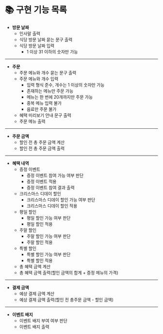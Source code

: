 # 📚 구현 기능 목록

- **방문 날짜**
    - 인사말 출력
    - 식당 방문 날짜 묻는 문구 출력
    - 식당 방문 날짜 입력
        - 1 이상 31 이하의 숫자만 가능

<hr/>

- **주문**
    - 주문 메뉴와 개수 묻는 문구 출력
    - 주문 메뉴와 개수 입력
        - 입력 형식 준수, 개수는 1 이상의 숫자만 가능
        - 존재하는 메뉴만 주문 가능
        - 메뉴는 한 번에 20개까지만 주문 가능
        - 중복 메뉴 입력 불가
        - 음료만 주문 불가
    - 혜택 미리보기 안내 문구 출력
    - 주문 메뉴 출력

<hr/>

- **주문 금액**
    - 할인 전 총 주문 금액 계산
    - 할인 전 총 주문 금액 출력

<hr/>

- **혜택 내역**
    - 증정 이벤트
        - 증정 이벤트 참여 가능 여부 판단
        - 증정 이벤트 적용
        - 증정 이벤트 참여 결과 출력
    - 크리스마스 디데이 할인
        - 크리스마스 디데이 할인 가능 여부 판단
        - 크리스마스 디데이 할인 적용
    - 평일 할인
        - 평일 할인 가능 여부 판단
        - 평일 할인 적용
    - 주말 할인
        - 주말 할인 가능 여부 판단
        - 주말 할인 적용
    - 특별 할인
        - 특별 할인 가능 여부 판단
        - 특별 할인 적용
    - 총 혜택 금액 계산
    - 총 혜택 금액 출력(할인 금액의 합계 + 증정 메뉴의 가격)

<hr/>

- **결제 금액**
    - 예상 결제 금액 계산
    - 예상 결제 금액 출력(할인 전 총주문 금액 - 할인 금액)

<hr/>

- **이벤트 배지**
    - 이벤트 배지 부여 여부 판단
    - 이벤트 배지 출력
